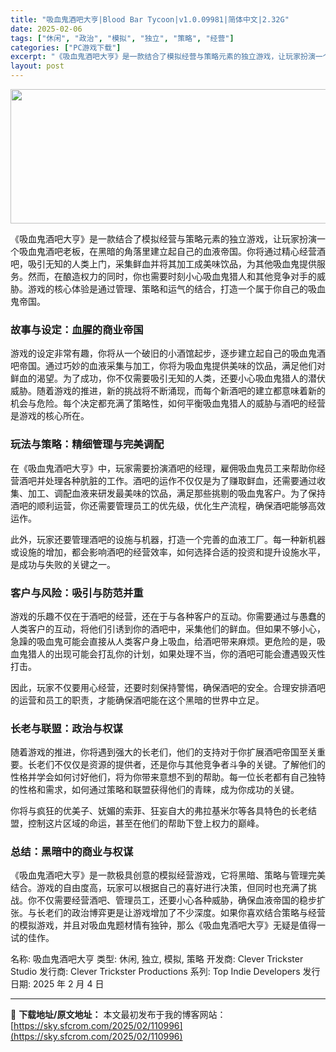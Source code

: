 ```yaml
---
title: "吸血鬼酒吧大亨|Blood Bar Tycoon|v1.0.09981|简体中文|2.32G"
date: 2025-02-06
tags: ["休闲", "政治", "模拟", "独立", "策略", "经营"]
categories: ["PC游戏下载"]
excerpt: "《吸血鬼酒吧大亨》是一款结合了模拟经营与策略元素的独立游戏，让玩家扮演一个吸血鬼酒吧老板，在黑暗的角落里建立起自己的血液帝国。你将通过精心经营酒吧，吸引无知的人类上门，采集鲜血并将其加工成美味饮品，为其他吸血鬼提供服务。然而，在酿造权力的同时，你也需要时刻小心吸血鬼猎人和其他竞争对手的威胁。游戏的核&hellip;"
layout: post
---
```


<img class="aligncenter size-full wp-image-110997" src="https://sky.sfcrom.com/wp-content/uploads/2025/02/2025020602381046.webp" alt="" width="660" height="215" />

《吸血鬼酒吧大亨》是一款结合了模拟经营与策略元素的独立游戏，让玩家扮演一个吸血鬼酒吧老板，在黑暗的角落里建立起自己的血液帝国。你将通过精心经营酒吧，吸引无知的人类上门，采集鲜血并将其加工成美味饮品，为其他吸血鬼提供服务。然而，在酿造权力的同时，你也需要时刻小心吸血鬼猎人和其他竞争对手的威胁。游戏的核心体验是通过管理、策略和运气的结合，打造一个属于你自己的吸血鬼帝国。
<h3>故事与设定：血腥的商业帝国</h3>
游戏的设定非常有趣，你将从一个破旧的小酒馆起步，逐步建立起自己的吸血鬼酒吧帝国。通过巧妙的血液采集与加工，你将为吸血鬼提供美味的饮品，满足他们对鲜血的渴望。为了成功，你不仅需要吸引无知的人类，还要小心吸血鬼猎人的潜伏威胁。随着游戏的推进，新的挑战将不断涌现，而每个新酒吧的建立都意味着新的机会与危险。每个决定都充满了策略性，如何平衡吸血鬼猎人的威胁与酒吧的经营是游戏的核心所在。
<h3>玩法与策略：精细管理与完美调配</h3>
在《吸血鬼酒吧大亨》中，玩家需要扮演酒吧的经理，雇佣吸血鬼员工来帮助你经营酒吧并处理各种肮脏的工作。酒吧的运作不仅仅是为了赚取鲜血，还需要通过收集、加工、调配血液来研发最美味的饮品，满足那些挑剔的吸血鬼客户。为了保持酒吧的顺利运营，你还需要管理员工的优先级，优化生产流程，确保酒吧能够高效运作。

此外，玩家还要管理酒吧的设施与机器，打造一个完善的血液工厂。每一种新机器或设施的增加，都会影响酒吧的经营效率，如何选择合适的投资和提升设施水平，是成功与失败的关键之一。
<h3>客户与风险：吸引与防范并重</h3>
游戏的乐趣不仅在于酒吧的经营，还在于与各种客户的互动。你需要通过与愚蠢的人类客户的互动，将他们引诱到你的酒吧中，采集他们的鲜血。但如果不够小心，急躁的吸血鬼可能会直接从人类客户身上吸血，给酒吧带来麻烦。更危险的是，吸血鬼猎人的出现可能会打乱你的计划，如果处理不当，你的酒吧可能会遭遇毁灭性打击。

因此，玩家不仅要用心经营，还要时刻保持警惕，确保酒吧的安全。合理安排酒吧的运营和员工的职责，才能确保酒吧能在这个黑暗的世界中立足。
<h3>长老与联盟：政治与权谋</h3>
随着游戏的推进，你将遇到强大的长老们，他们的支持对于你扩展酒吧帝国至关重要。长老们不仅仅是资源的提供者，还是你与其他竞争者斗争的关键。了解他们的性格并学会如何讨好他们，将为你带来意想不到的帮助。每一位长老都有自己独特的性格和需求，如何通过策略和联盟获得他们的青睐，成为你成功的关键。

你将与疯狂的优美子、妩媚的索菲、狂妄自大的弗拉基米尔等各具特色的长老结盟，控制这片区域的命运，甚至在他们的帮助下登上权力的巅峰。
<h3>总结：黑暗中的商业与权谋</h3>
《吸血鬼酒吧大亨》是一款极具创意的模拟经营游戏，它将黑暗、策略与管理完美结合。游戏的自由度高，玩家可以根据自己的喜好进行决策，但同时也充满了挑战。你不仅需要经营酒吧、管理员工，还要小心各种威胁，确保血液帝国的稳步扩张。与长老们的政治博弈更是让游戏增加了不少深度。如果你喜欢结合策略与经营的模拟游戏，并且对吸血鬼题材情有独钟，那么《吸血鬼酒吧大亨》无疑是值得一试的佳作。

名称: 吸血鬼酒吧大亨
类型: 休闲, 独立, 模拟, 策略
开发商: Clever Trickster Studio
发行商: Clever Trickster Productions
系列: Top Indie Developers
发行日期: 2025 年 2 月 4 日

---
📖 **下载地址/原文地址：** 本文最初发布于我的博客网站：[https://sky.sfcrom.com/2025/02/110996](https://sky.sfcrom.com/2025/02/110996)

